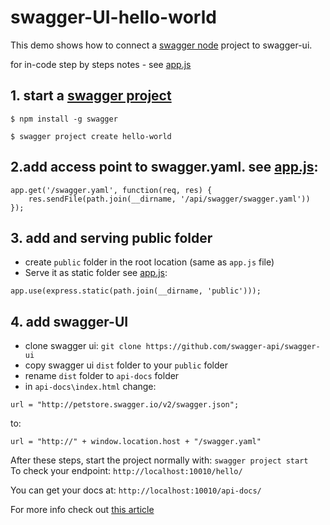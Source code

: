 # swagger-UI-hello-world
This demo shows how to connect a [swagger node](https://www.npmjs.com/package/swagger) project to swagger-ui.

for in-code step by steps notes - see [app.js](https://github.com/Webiks/swagger-UI-hello-world/blob/master/app.js)

## 1. start a [swagger project](https://www.npmjs.com/package/swagger)
`$ npm install -g swagger`

`$ swagger project create hello-world`


## 2.add access point to swagger.yaml. see [app.js](https://github.com/Webiks/swagger-UI-hello-world/blob/master/app.js):
```
app.get('/swagger.yaml', function(req, res) {
    res.sendFile(path.join(__dirname, '/api/swagger/swagger.yaml'))
});
```
## 3. add and serving public folder
* create `public` folder in the root location (same as `app.js` file)
* Serve it as static folder see [app.js](https://github.com/Webiks/swagger-UI-hello-world/blob/master/app.js):

```
app.use(express.static(path.join(__dirname, 'public')));
```
## 4. add swagger-UI

* clone swagger ui: `git clone https://github.com/swagger-api/swagger-ui`
* copy swagger ui `dist` folder to your `public` folder
* rename `dist` folder to `api-docs` folder
* in `api-docs\index.html` change:
```
url = "http://petstore.swagger.io/v2/swagger.json";
```
to:
```
url = "http://" + window.location.host + "/swagger.yaml"
```


After these steps, start the project normally with:
`swagger project start`<br>
To check your endpoint: `http://localhost:10010/hello/`<br>

You can get your docs at: `http://localhost:10010/api-docs/`

For more info check out [this article](http://mherman.org/blog/2016/05/26/swagger-and-nodejs/#.WUeECH6GM8p)